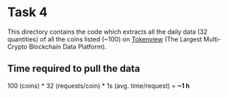 # Task 4

This directory contains the code which extracts all the daily data (32 quantities) of all the coins listed (~100) on 
[Tokenview](https://tokenview.com) (The Largest Multi-Crypto Blockchain Data Platform).


## Time required to pull the data

100 (coins) * 32 (requests/coin) * 1s (avg. time/request) = **~1 h**
